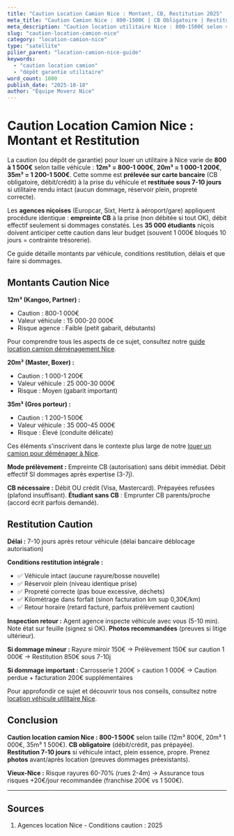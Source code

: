 ```yaml
---
title: "Caution Location Camion Nice : Montant, CB, Restitution 2025"
meta_title: "Caution Camion Nice : 800-1500€ | CB Obligatoire | Restitution 7j"
meta_description: "Caution location utilitaire Nice : 800-1500€ selon véhicule (12m³ 800€, 20m³ 1000€, 35m³ 1500€). CB obligatoire. Restitution 7-10j. Guide."
slug: "caution-location-camion-nice"
category: "location-camion-nice"
type: "satellite"
pilier_parent: "location-camion-nice-guide"
keywords:
  - "caution location camion"
  - "dépôt garantie utilitaire"
word_count: 1000
publish_date: "2025-10-18"
author: "Équipe Moverz Nice"
---
```


# Caution Location Camion Nice : Montant et Restitution

La caution (ou dépôt de garantie) pour louer un utilitaire à Nice varie de **800 à 1 500€** selon taille véhicule : **12m³ = 800-1 000€**, **20m³ = 1 000-1 200€**, **35m³ = 1 200-1 500€**. Cette somme est **prélevée sur carte bancaire** (CB obligatoire, débit/crédit) à la prise du véhicule et **restituée sous 7-10 jours** si utilitaire rendu intact (aucun dommage, réservoir plein, propreté correcte).

Les **agences niçoises** (Europcar, Sixt, Hertz à aéroport/gare) appliquent procédure identique : **empreinte CB** à la prise (non débitée si tout OK), débit effectif seulement si dommages constatés. Les **35 000 étudiants** niçois doivent anticiper cette caution dans leur budget (souvent 1 000€ bloqués 10 jours = contrainte trésorerie).

Ce guide détaille montants par véhicule, conditions restitution, délais et que faire si dommages.

## Montants Caution Nice

**12m³ (Kangoo, Partner) :**
- Caution : 800-1 000€
- Valeur véhicule : 15 000-20 000€
- Risque agence : Faible (petit gabarit, débutants)

Pour comprendre tous les aspects de ce sujet, consultez notre [guide location camion déménagement Nice](/blog/location-camion-demenagement-nice/location-camion-demenagement-nice-guide).


**20m³ (Master, Boxer) :**
- Caution : 1 000-1 200€
- Valeur véhicule : 25 000-30 000€
- Risque : Moyen (gabarit important)

**35m³ (Gros porteur) :**
- Caution : 1 200-1 500€
- Valeur véhicule : 35 000-45 000€
- Risque : Élevé (conduite délicate)


Ces éléments s'inscrivent dans le contexte plus large de notre [louer un camion pour déménager à Nice](/blog/location-camion-demenagement-nice/location-camion-demenagement-nice-guide).

**Mode prélèvement :** Empreinte CB (autorisation) sans débit immédiat. Débit effectif SI dommages après expertise (3-7j).

**CB nécessaire :** Débit OU crédit (Visa, Mastercard). Prépayées refusées (plafond insuffisant). **Étudiant sans CB** : Emprunter CB parents/proche (accord écrit parfois demandé).

## Restitution Caution

**Délai :** 7-10 jours après retour véhicule (délai bancaire déblocage autorisation)

**Conditions restitution intégrale :**
- ✅ Véhicule intact (aucune rayure/bosse nouvelle)
- ✅ Réservoir plein (niveau identique prise)
- ✅ Propreté correcte (pas boue excessive, déchets)
- ✅ Kilométrage dans forfait (sinon facturation km sup 0,30€/km)
- ✅ Retour horaire (retard facturé, parfois prélèvement caution)

**Inspection retour :** Agent agence inspecte véhicule avec vous (5-10 min). Note état sur feuille (signez si OK). **Photos recommandées** (preuves si litige ultérieur).

**Si dommage mineur :** Rayure miroir 150€ → Prélèvement 150€ sur caution 1 000€ → Restitution 850€ sous 7-10j

**Si dommage important :** Carrosserie 1 200€ > caution 1 000€ → Caution perdue + facturation 200€ supplémentaires


Pour approfondir ce sujet et découvrir tous nos conseils, consultez notre [location véhicule utilitaire Nice](/blog/location-camion-demenagement-nice/location-camion-demenagement-nice-guide).

## Conclusion

**Caution location camion Nice : 800-1 500€** selon taille (12m³ 800€, 20m³ 1 000€, 35m³ 1 500€). **CB obligatoire** (débit/crédit, pas prépayée). **Restitution 7-10 jours** si véhicule intact, plein essence, propre. Prenez **photos** avant/après location (preuves dommages préexistants).

**Vieux-Nice :** Risque rayures 60-70% (rues 2-4m) → Assurance tous risques +20€/jour recommandée (franchise 200€ vs 1 500€).

---

## Sources

1. Agences location Nice - Conditions caution : 2025


